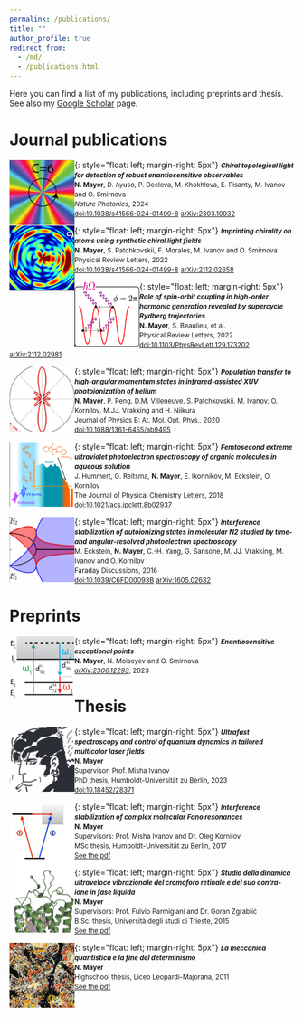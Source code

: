 ```yaml
---
permalink: /publications/
title: ""
author_profile: true
redirect_from: 
  - /md/
  - /publications.html
---
```


Here you can find a list of my publications, including preprints and thesis.
See also my [Google Scholar](https://scholar.google.com/citations?user=9EZ2fK4AAAAJ&hl=en) page.

# Journal publications


<img align="left" src="../images/ctl_icon.png" width="115" height="115">{: style="float: left; margin-right: 5px"} <small>***Chiral topological light for detection of robust enantiosensitive observables***</small>\
<small>**N. Mayer**, D. Ayuso, P. Decleva, M. Khokhlova, E. Pisanty, M. Ivanov and O. Smirnova</small>\
<small>*Nature Photonics*, 2024</small>\
<small>[doi:10.1038/s41566-024-01499-8](https://doi.org/10.1038/s41566-024-01499-8)</small>  <small>[arXiv:2303.10932](https://arxiv.org/abs/2303.10932)</small>


<img align="left" src="../images/imprinting_icon.png" width="115" height="115">{: style="float: left; margin-right: 5px"} <small>***Imprinting chirality on atoms using synthetic chiral light fields***</small>\
<small>**N. Mayer**, S. Patchkovskii, F. Morales, M. Ivanov and O. Smirnova</small>\
<small>Physical Review Letters, 2022</small>\
<small>[doi:10.1038/s41566-024-01499-8](https://doi.org/10.1038/s41566-024-01499-8)</small> 
<small>[arXiv:2112.02658](https://arxiv.org/abs/2112.02658)</small>


<img align="left" src="../images/spinorbit_icon.png" width="115" height="115">{: style="float: left; margin-right: 5px"} <small>***Role of spin-orbit coupling in high-order harmonic generation revealed by supercycle Rydberg trajectories***</small>\
<small>**N. Mayer**, S. Beaulieu, et al.</small>\
<small>Physical Review Letters, 2022</small>\
<small>[doi:10.1103/PhysRevLett.129.173202](https://doi.org/10.1103/PhysRevLett.129.173202)</small> 
<small>[arXiv:2112.02981](https://arxiv.org/abs/2112.02981)</small>


<img align="left" src="../images/poptransf_icon.png" width="115" height="115">{: style="float: left; margin-right: 5px"} <small>***Population transfer to high-angular momentum states in infrared-assisted XUV photoionization of helium***</small>\
<small>**N. Mayer**, P. Peng, D.M. Villeneuve, S. Patchkovskii, M. Ivanov, O. Kornilov, M.JJ. Vrakking and H. Niikura</small>\
<small>Journal of Physics B: At. Mol. Opt. Phys., 2020</small>\
<small>[doi:10.1088/1361-6455/ab9495](https://doi.org/10.1088/1361-6455/ab9495)</small>


<img align="left" src="../images/femtosecond_icon.png" width="115" height="115">{: style="float: left; margin-right: 5px"} <small>***Femtosecond extreme ultraviolet photoelectron spectroscopy of organic molecules in aqueous solution***</small>\
<small>J. Hummert, G. Reitsma, **N. Mayer**, E. Ikonnikov, M. Eckstein, O. Kornilov</small>\
<small>The Journal of Physical Chemistry Letters, 2018</small>\
<small>[doi:10.1021/acs.jpclett.8b02937](https://doi.org/10.1021/acs.jpclett.8b02937)</small>


<img align="left" src="../images/intstab_icon.png" width="115" height="115">{: style="float: left; margin-right: 5px"} <small>***Interference stabilization of autoionizing states in molecular N2 studied by time- and angular-resolved photoelectron spectroscopy***</small>\
<small>M. Eckstein, **N. Mayer**, C.-H. Yang, G. Sansone, M. JJ. Vrakking, M. Ivanov and O. Kornilov</small>\
<small>Faraday Discussions, 2016</small>\
<small>[doi:10.1039/C6FD00093B](https://doi.org/10.1039/C6FD00093B)</small> 
<small>[arXiv:1605.02632](https://arxiv.org/abs/1605.02632)</small>


# Preprints


<img align="left" src="../images/epenantio_icon.png" width="115" height="115">{: style="float: left; margin-right: 5px"} <small>***Enantiosensitive exceptional points***</small>\
<small>**N. Mayer**, N. Moiseyev and O. Smirnova</small>\
<small>[*arXiv:2306.12293*](https://arxiv.org/abs/2306.12293), 2023</small>


# Thesis


<img align="left" src="../images/phd_icon.png" width="115" height="115">{: style="float: left; margin-right: 5px"} <small>***Ultrafast spectroscopy and control of quantum dynamics in tailored multicolor laser fields***</small>\
<small>**N. Mayer**</small>\
<small>Supervisor: Prof. Misha Ivanov</small>\
<small>PhD thesis, Humboldt-Universität zu Berlin, 2023</small>\
<small>[doi:10.18452/28371](https://doi.org/10.18452/28371)</small>


<img align="left" src="../images/msc_icon.png" width="115" height="115">{: style="float: left; margin-right: 5px"} <small>***Interference stabilization of complex molecular Fano resonances***</small>\
<small>**N. Mayer**</small>\
<small>Supervisors: Prof. Misha Ivanov and Dr. Oleg Kornilov</small>\
<small>MSc thesis, Humboldt-Universität zu Berlin, 2017</small>\
<small>[See the pdf](../files/Thesis_MSc.pdf)</small>


<img align="left" src="../images/bsc_icon.png" width="115" height="115">{: style="float: left; margin-right: 5px"} <small>***Studio della dinamica ultraveloce vibrazionale del cromoforo retinale e del suo contra-ione in fase liquida***</small>\
<small>**N. Mayer**</small>\
<small>Supervisors: Prof. Fulvio Parmigiani and Dr. Goran Zgrablić</small>\
<small>B.Sc. thesis, Università degli studi di Trieste, 2015</small>\
<small>[See the pdf](../files/Thesis_BSc.pdf)</small>


<img align="left" src="../images/hs_icon.png" width="115" height="115">{: style="float: left; margin-right: 5px"} <small>***La meccanica quantistica e la fine del determinismo***</small>\
<small>**N. Mayer**</small>\
<small>Highschool thesis, Liceo Leopardi-Majorana, 2011</small>\
<small>[See the pdf](../files/Thesis_HS.pdf)</small>

